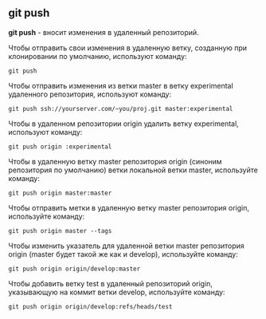 ## git push

**git push** - вносит изменения в удаленный репозиторий.

Чтобы отправить свои изменения в удаленную ветку, созданную при клонировании по умолчанию, используют команду:

```bash=
git push 
```

Чтобы отправить изменения из ветки master в ветку experimental удаленного репозитория, используют команду:

```bash=
git push ssh://yourserver.com/~you/proj.git master:experimental
```

Чтобы в удаленном репозитории origin удалить ветку experimental, используют команду:

```bash=
git push origin :experimental
```

Чтобы в удаленную ветку master репозитория origin (синоним репозитория по умолчанию) ветки локальной ветки master, используйте команду:

```bash=
git push origin master:master
```

Чтобы отправить метки в удаленную ветку master репозитория origin, используйте команду:

```bash=
git push origin master --tags
```

Чтобы изменить указатель для удаленной ветки master репозитория origin (master будет такой же как и develop), используйте команду:

```bash=
git push origin origin/develop:master
```
Чтобы добавить ветку test в удаленный репозиторий origin, указывающую на коммит ветки develop, используйте команду:

```bash=
git push origin origin/develop:refs/heads/test
```